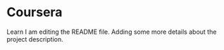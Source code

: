 # Coursera
Learn I am editing the README file. Adding some more details about the project description.
